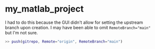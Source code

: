 # my_matlab_project

I had to do this because the GUI didn't allow for setting the upstream branch upon creation. I may have been able to omit `RemoteBranch="main"` but I'm not sure.

```Matlab
>> push(gitrepo, Remote="origin", RemoteBranch="main")
```
